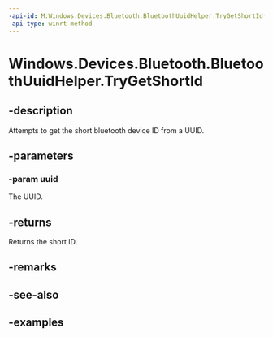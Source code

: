 ```yaml
---
-api-id: M:Windows.Devices.Bluetooth.BluetoothUuidHelper.TryGetShortId(System.Guid)
-api-type: winrt method
---
```


<!-- Method syntax.
public IReference<uint> BluetoothUuidHelper.TryGetShortId(Guid uuid)
-->

# Windows.Devices.Bluetooth.BluetoothUuidHelper.TryGetShortId

## -description
Attempts to get the short bluetooth device ID from a UUID.

## -parameters

### -param uuid
The UUID.

## -returns
Returns the short ID.

## -remarks

## -see-also

## -examples


